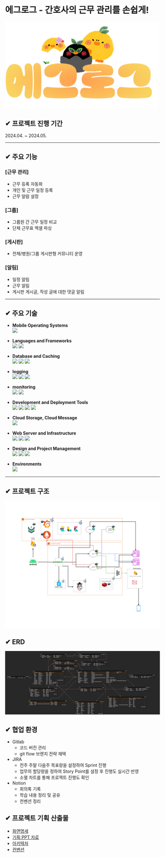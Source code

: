 # 에그로그 - 간호사의 근무 관리를 손쉽게!

<img src="docs/images/logo-image.png" width="500px">


## ✔ 프로젝트 진행 기간
2024.04. ~ 2024.05.

---

## ✔ 주요 기능
### [근무 관리]
- 근무 등록 자동화
- 개인 및 근무 일정 등록
- 근무 알람 설정
### [그룹]
- 그룹원 간 근무 일정 비교
- 단체 근무표 엑셀 파싱
### [게시판]
- 전체/병원/그룹 게시판형 커뮤니티 운영
### [알림]
- 일정 알림
- 근무 알림
- 게시판 게시글, 작성 글에 대한 댓글 알림

---

## ✔ 주요 기술

* **Mobile Operating Systems**<br/>
  <img src="https://img.shields.io/badge/anroid-34A853?style=flat-square&logo=React&logoColor=white"/>

* **Languages and Frameworks**<br/>
  <img src="https://img.shields.io/badge/kotlin-3178C6?style=flat-square&logo=kotlin&logoColor=white"/> <img src="https://img.shields.io/badge/Spring boot-6DB33F?style=flat-square&logo=Spring boot&logoColor=white"/>

* **Database and Caching**<br/>
  <img src="https://img.shields.io/badge/MySQL-4479A1?style=flat-square&logo=MySQL&logoColor=white"/> <img src="https://img.shields.io/badge/redis-DC382D?style=flat-square&logo=redis&logoColor=white"/> <img src="https://img.shields.io/badge/elasticsearch-005571?style=flat-square&logo=elasticsearch&logoColor=white"/>

* **logging**<br/>
  <img src="https://img.shields.io/badge/elasticsearch-005571?style=flat-square&logo=elasticsearch&logoColor=white"/> <img src="https://img.shields.io/badge/kibana-005571?style=flat-square&logo=kibana&logoColor=white"/> <img src="https://img.shields.io/badge/logstash-005571?style=flat-square&logo=logstash&logoColor=white"/>

* **monitoring**<br/>
  <img src="https://img.shields.io/badge/promethus-E6522C?style=flat-square&logo=prometheus&logoColor=white"/> <img src="https://img.shields.io/badge/grafana-F46800?style=flat-square&logo=grafana&logoColor=white"/>

* **Development and Deployment Tools**<br/>
  <img src="https://img.shields.io/badge/Docker-2496ED?style=flat-square&logo=Docker&logoColor=white"/> <img src="https://img.shields.io/badge/Jenkins-D24939?style=flat-square&logo=jenkins&logoColor=white"/> <img src="https://img.shields.io/badge/Git-F05032?style=flat-square&logo=git&logoColor=white"/> <img src="https://img.shields.io/badge/Github-181717?style=flat-square&logo=github&logoColor=white"/>

* **Cloud Storage, Cloud Message**<br/><img src="https://img.shields.io/badge/firebase-FFCA28?style=flat-square&logo=firebase&logoColor=black"/>

* **Web Server and Infrastructure**<br/>
  <img src="https://img.shields.io/badge/Nginx-009639?style=flat-square&logo=nginx&logoColor=white"/> <img src="https://img.shields.io/badge/AWS-232F3E?style=flat-square&logo=amazon aws&logoColor=white"/> <img src="https://img.shields.io/badge/NEXUS-232F3E?style=flat-square&logo=nexus&logoColor=white"/>

* **Design and Project Management**<br/>
  <img src="https://img.shields.io/badge/Notion-000000?style=flat-square&logo=notion&logoColor=white"/> <img src="https://img.shields.io/badge/Figma-F24E1E?style=flat-square&logo=figma&logoColor=white"/> <img src="https://img.shields.io/badge/Miro-050038?style=flat-square&logo=miro&logoColor=white"/>

* **Environments**<br/>
  <img src="https://img.shields.io/badge/IntelliJ-000000?style=flat-square&logo=intellij idea&logoColor=white"/>
---

## ✔ 프로젝트 구조
![프로젝트 구조](docs/images/architecture.png)

## ✔ ERD
![ERD](docs/images/erd.png)

## ✔ 협업 환경

- Gitlab
    - 코드 버전 관리
    - git flow 브랜치 전략 채택
- JIRA
    - 전주 주말 다음주 목표량을 설정하여 Sprint 진행
    - 업무의 할당량을 정하여 Story Point를 설정 후 진행도 실시간 반영
    - 소멸 차트를 통해 프로젝트 진행도 확인
- Notion
    - 회의록 기록
    - 학습 내용 정리 및 공유
    - 컨벤션 정리


## ✔ 프로젝트 기획 산출물
- [화면명세](https://www.figma.com/file/CBC7Jd5lYIDVGmXsJW9IuL/%ED%98%B8%EB%82%A8%ED%96%A5%EC%9A%B0%ED%9A%8C?type=design&node-id=7%3A2&mode=design&t=hwlzi7JGTaPxcS5w-1)
- [기획 PPT 자료](docs/documents/egg-log.pdf)
- [아키텍처](#-프로젝트-구조)
- [컨벤션](docs/documents/convention.md)


